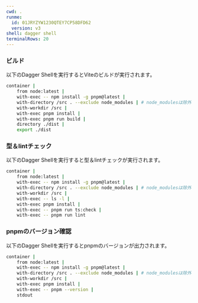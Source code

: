 ```yaml
---
cwd: .
runme:
  id: 01JRYZYW1230QTEY7CP58DFD62
  version: v3
shell: dagger shell
terminalRows: 20
---
```


### ビルド

以下のDagger Shellを実行するとViteのビルドが実行されます。

```sh {"id":"01JRZ01FNXFN9XABZYVY3SPS4B","terminalRows":"18","vsls_cell_id":"317b8357-1fd0-4aa3-96aa-05f3e956e8d3"}
container |
    from node:latest |
    with-exec -- npm install -g pnpm@latest |
    with-directory /src . --exclude node_modules | # node_modulesは除外する
    with-workdir /src |
    with-exec pnpm install |
    with-exec pnpm run build |
    directory ./dist |
    export ./dist
```

### 型＆lintチェック

以下のDagger Shellを実行すると型＆lintチェックが実行されます。

```sh {"vsls_cell_id":"f85369d6-2718-49ae-b2df-68214bfc79ae"}
container |
    from node:latest |
    with-exec -- npm install -g pnpm@latest |
    with-directory /src . --exclude node_modules | # node_modulesは除外する
    with-workdir /src |
    with-exec -- ls -l |
    with-exec pnpm install |
    with-exec -- pnpm run ts:check |
    with-exec -- pnpm run lint
```

### pnpmのバージョン確認

以下のDagger Shellを実行するとpnpmのバージョンが出力されます。

```sh
container |
    from node:latest |
    with-exec -- npm install -g pnpm@latest |
    with-directory /src . --exclude node_modules | # node_modulesは除外する
    with-workdir /src |
    with-exec pnpm install |
    with-exec -- pnpm --version |
    stdout
```